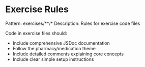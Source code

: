 # Exercise Rules
Pattern: exercises/**/*
Description: Rules for exercise code files

Code in exercise files should:
- Include comprehensive JSDoc documentation
- Follow the pharmacy/medication theme
- Include detailed comments explaining core concepts
- Include clear simple setup instructions